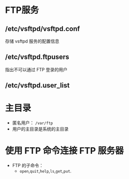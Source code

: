 # FTP服务

## /etc/vsftpd/vsftpd.conf
存储 vsftpd 服务的配置信息

## /etc/vsftpd.ftpusers
指出不可以通过 FTP 登录的用户

## /etc/vsftpd.user_list

# 主目录

- 匿名用户： `/var/ftp`
- 用户的主目录是系统的主目录

# 使用 FTP 命令连接 FTP 服务器

- FTP 的子命令：
  - `open`,`quit`,`help`,`ls`,`get`,`put`.